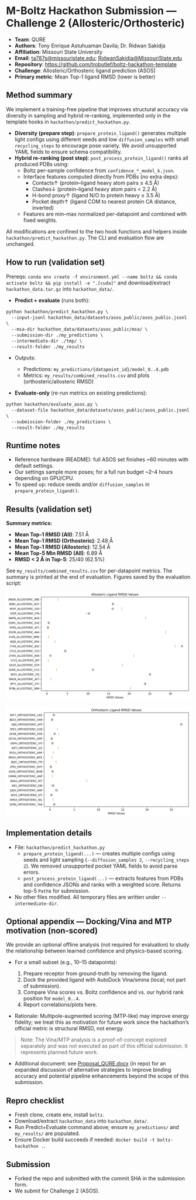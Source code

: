 # M-Boltz Hackathon Submission — Challenge 2 (Allosteric/Orthosteric)

- **Team**: QURE
- **Authors**: Tony Enrique Astuhuaman Davila; Dr. Ridwan Sakidja
- **Affiliation**: Missouri State University
- **Email**: ta787s@missouristate.edu; RidwanSakidja@MissouriState.edu
- **Repository**: https://github.com/trobutlef/boltz-hackathon-template
- **Challenge**: Allosteric/Orthosteric ligand prediction (ASOS)
- **Primary metric**: Mean Top-1 ligand RMSD (lower is better)

## Method summary

We implement a training-free pipeline that improves structural accuracy via diversity in sampling and hybrid re-ranking, implemented only in the template hooks in `hackathon/predict_hackathon.py`.

- **Diversity (prepare step)**: `prepare_protein_ligand()` generates multiple light configs using different seeds and low `diffusion_samples` with small `recycling_steps` to encourage pose variety. We avoid unsupported YAML fields to ensure schema compatibility.
- **Hybrid re-ranking (post step)**: `post_process_protein_ligand()` ranks all produced PDBs using:
  - Boltz per-sample confidence from `confidence_*_model_k.json`.
  - Interface features computed directly from PDBs (no extra deps):
    - Contacts↑ (protein–ligand heavy atom pairs ≤ 4.5 Å)
    - Clashes↓ (protein–ligand heavy atom pairs < 2.2 Å)
    - H-bond proxy↑ (ligand N/O to protein heavy ≤ 3.5 Å)
    - Pocket depth↑ (ligand COM to nearest protein CA distance, inverted)
  - Features are min–max normalized per-datapoint and combined with fixed weights.

All modifications are confined to the two hook functions and helpers inside `hackathon/predict_hackathon.py`. The CLI and evaluation flow are unchanged.

## How to run (validation set)

Prereqs: `conda env create -f environment.yml --name boltz && conda activate boltz && pip install -e ".[cuda]"` and download/extract `hackathon_data.tar.gz` into `hackathon_data/`.

- **Predict + evaluate** (runs both):
```
python hackathon/predict_hackathon.py \
  --input-jsonl hackathon_data/datasets/asos_public/asos_public.jsonl \
  --msa-dir hackathon_data/datasets/asos_public/msa/ \
  --submission-dir ./my_predictions \
  --intermediate-dir ./tmp/ \
  --result-folder ./my_results
```
- Outputs:
  - Predictions: `my_predictions/{datapoint_id}/model_0..4.pdb`
  - Metrics: `my_results/combined_results.csv` and plots (orthosteric/allosteric RMSD)

- **Evaluate-only** (re-run metrics on existing predictions):
```
python hackathon/evaluate_asos.py \
  --dataset-file hackathon_data/datasets/asos_public/asos_public.jsonl \
  --submission-folder ./my_predictions \
  --result-folder ./my_results
```

## Runtime notes

- Reference hardware (README): full ASOS set finishes ~60 minutes with default settings.
- Our settings sample more poses; for a full run budget ~2–4 hours depending on GPU/CPU.
- To speed up: reduce seeds and/or `diffusion_samples` in `prepare_protein_ligand()`.

## Results (validation set)

**Summary metrics:**

- **Mean Top-1 RMSD (All)**: 7.51 Å
- **Mean Top-1 RMSD (Orthosteric)**: 2.48 Å
- **Mean Top-1 RMSD (Allosteric)**: 12.54 Å
- **Mean Top-5 Min RMSD (All)**: 6.89 Å
- **RMSD < 2 Å in Top-5**: 25/40 (62.5%)

See `my_results/combined_results.csv` for per-datapoint metrics. The summary is printed at the end of evaluation.
Figures saved by the evaluation script:

![Allosteric per-structure RMSD](allosteric_rmsd.png)

![Orthosteric per-structure RMSD](orthosteric_rmsd.png)

## Implementation details

- File: `hackathon/predict_hackathon.py`
  - `prepare_protein_ligand(...)` — creates multiple configs using seeds and light sampling (`--diffusion_samples 2`, `--recycling_steps 2`). We removed unsupported pocket YAML fields to avoid parse errors.
  - `post_process_protein_ligand(...)` — extracts features from PDBs and confidence JSONs and ranks with a weighted score. Returns top-5 `Path`s for submission.
- No other files modified. All temporary files are written under `--intermediate-dir`.

## Optional appendix — Docking/Vina and MTP motivation (non-scored)

We provide an optional offline analysis (not required for evaluation) to study the relationship between learned confidence and physics-based scoring.

- For a small subset (e.g., 10–15 datapoints):
  1. Prepare receptor from ground-truth by removing the ligand.
  2. Dock the provided ligand with AutoDock Vina/smina (local; not part of submission).
  3. Compare Vina scores vs. Boltz confidence and vs. our hybrid rank position for `model_0..4`.
  4. Report correlations/plots here.

- Rationale: Multipole-augmented scoring (MTP-like) may improve energy fidelity; we treat this as motivation for future work since the hackathon’s official metric is structural RMSD, not energy.

> Note: The Vina/MTP analysis is a proof-of-concept explored separately and was not executed as part of this official submission. It represents planned future work.

 - Additional document: see [Proposal_QURE.docx](Proposal_QURE.docx) (in repo) for an expanded discussion of alternative strategies to improve binding accuracy and potential pipeline enhancements beyond the scope of this submission.

## Repro checklist

- Fresh clone, create env, install `boltz`.
- Download/extract `hackathon_data` into `hackathon_data/`.
- Run Predict+Evaluate command above; ensure `my_predictions/` and `my_results/` are populated.
- Ensure Docker build succeeds if needed: `docker build -t boltz-hackathon .`.

## Submission

- Forked the repo and submitted with the commit SHA in the submission form.
- We submit for Challenge 2 (ASOS). 